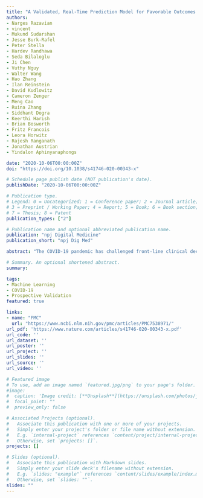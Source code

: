 ```yaml
---
title: "A Validated, Real-Time Prediction Model for Favorable Outcomes in Hospitalized COVID-19 Patients"
authors:
- Narges Razavian
- vincent
- Mukund Sudarshan
- Jesse Burk-Rafel
- Peter Stella
- Hardev Randhawa
- Seda Bilaloglu
- Ji Chen
- Vuthy Nguy
- Walter Wang
- Hao Zhang
- Ilan Reinstein
- David Kudlowitz
- Cameron Zenger
- Meng Cao
- Ruina Zhang
- Siddhant Dogra
- Keerthi Harish
- Brian Bosworth
- Fritz Francois
- Leora Horwitz
- Rajesh Ranganath
- Jonathan Austrian
- Yindalon Aphinyanaphongs

date: "2020-10-06T00:00:00Z"
doi: "https://doi.org/10.1038/s41746-020-00343-x"

# Schedule page publish date (NOT publication's date).
publishDate: "2020-10-06T00:00:00Z"

# Publication type.
# Legend: 0 = Uncategorized; 1 = Conference paper; 2 = Journal article;
# 3 = Preprint / Working Paper; 4 = Report; 5 = Book; 6 = Book section;
# 7 = Thesis; 8 = Patent
publication_types: ["2"]

# Publication name and optional abbreviated publication name.
publication: "npj Digital Medicine"
publication_short: "npj Dig Med"

abstract: "The COVID-19 pandemic has challenged front-line clinical decision-making, leading to numerous published prognostic tools. However, few models have been prospectively validated and none report implementation in practice. Here, we use 3345 retrospective and 474 prospective hospitalizations to develop and validate a parsimonious model to identify patients with favorable outcomes within 96 h of a prediction, based on real-time lab values, vital signs, and oxygen support variables. In retrospective and prospective validation, the model achieves high average precision (88.6% 95% CI: [88.4–88.7] and 90.8% [90.8–90.8]) and discrimination (95.1% [95.1–95.2] and 86.8% [86.8–86.9]) respectively. We implemented and integrated the model into the EHR, achieving a positive predictive value of 93.3% with 41% sensitivity. Preliminary results suggest clinicians are adopting these scores into their clinical workflows."

# Summary. An optional shortened abstract.
summary: 

tags:
- Machine Learning 
- COVID-19
- Prospective Validation
featured: true

links:
- name: "PMC"
  url: "https://www.ncbi.nlm.nih.gov/pmc/articles/PMC7538971/"
url_pdf: 'https://www.nature.com/articles/s41746-020-00343-x.pdf'
url_code: ''
url_dataset: ''
url_poster: ''
url_project: ''
url_slides: ''
url_source: ''
url_video: ''

# Featured image
# To use, add an image named `featured.jpg/png` to your page's folder. 
#image:
#  caption: 'Image credit: [**Unsplash**](https://unsplash.com/photos/jdD8gXaTZsc)'
#  focal_point: ""
#  preview_only: false

# Associated Projects (optional).
#   Associate this publication with one or more of your projects.
#   Simply enter your project's folder or file name without extension.
#   E.g. `internal-project` references `content/project/internal-project/index.md`.
#   Otherwise, set `projects: []`.
projects: []

# Slides (optional).
#   Associate this publication with Markdown slides.
#   Simply enter your slide deck's filename without extension.
#   E.g. `slides: "example"` references `content/slides/example/index.md`.
#   Otherwise, set `slides: ""`.
slides: ""
---
```

